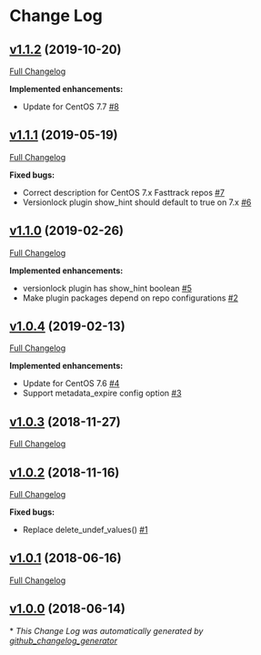# Change Log

## [v1.1.2](https://github.com/bodgit/puppet-yum/tree/v1.1.2) (2019-10-20)
[Full Changelog](https://github.com/bodgit/puppet-yum/compare/v1.1.1...v1.1.2)

**Implemented enhancements:**

- Update for CentOS 7.7 [\#8](https://github.com/bodgit/puppet-yum/issues/8)

## [v1.1.1](https://github.com/bodgit/puppet-yum/tree/v1.1.1) (2019-05-19)
[Full Changelog](https://github.com/bodgit/puppet-yum/compare/v1.1.0...v1.1.1)

**Fixed bugs:**

- Correct description for CentOS 7.x Fasttrack repos [\#7](https://github.com/bodgit/puppet-yum/issues/7)
- Versionlock plugin show\_hint should default to true on 7.x [\#6](https://github.com/bodgit/puppet-yum/issues/6)

## [v1.1.0](https://github.com/bodgit/puppet-yum/tree/v1.1.0) (2019-02-26)
[Full Changelog](https://github.com/bodgit/puppet-yum/compare/v1.0.4...v1.1.0)

**Implemented enhancements:**

- versionlock plugin has show\_hint boolean [\#5](https://github.com/bodgit/puppet-yum/issues/5)
- Make plugin packages depend on repo configurations [\#2](https://github.com/bodgit/puppet-yum/issues/2)

## [v1.0.4](https://github.com/bodgit/puppet-yum/tree/v1.0.4) (2019-02-13)
[Full Changelog](https://github.com/bodgit/puppet-yum/compare/v1.0.3...v1.0.4)

**Implemented enhancements:**

- Update for CentOS 7.6 [\#4](https://github.com/bodgit/puppet-yum/issues/4)
- Support metadata\_expire config option [\#3](https://github.com/bodgit/puppet-yum/issues/3)

## [v1.0.3](https://github.com/bodgit/puppet-yum/tree/v1.0.3) (2018-11-27)
[Full Changelog](https://github.com/bodgit/puppet-yum/compare/v1.0.2...v1.0.3)

## [v1.0.2](https://github.com/bodgit/puppet-yum/tree/v1.0.2) (2018-11-16)
[Full Changelog](https://github.com/bodgit/puppet-yum/compare/v1.0.1...v1.0.2)

**Fixed bugs:**

- Replace delete\_undef\_values\(\) [\#1](https://github.com/bodgit/puppet-yum/issues/1)

## [v1.0.1](https://github.com/bodgit/puppet-yum/tree/v1.0.1) (2018-06-16)
[Full Changelog](https://github.com/bodgit/puppet-yum/compare/v1.0.0...v1.0.1)

## [v1.0.0](https://github.com/bodgit/puppet-yum/tree/v1.0.0) (2018-06-14)


\* *This Change Log was automatically generated by [github_changelog_generator](https://github.com/skywinder/Github-Changelog-Generator)*